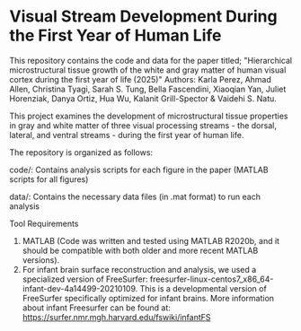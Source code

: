 # Visual Stream Development During the First Year of Human Life
This repository contains the code and data for the paper titled; 
"Hierarchical microstructural tissue growth of the white and gray matter of human visual cortex during the first year of life (2025)"
Authors: Karla Perez, Ahmad Allen, Christina Tyagi, Sarah S. Tung, Bella Fascendini, Xiaoqian Yan, Juliet Horenziak, Danya Ortiz, Hua Wu, Kalanit Grill-Spector & Vaidehi S. Natu.

This project examines the development of microstructural tissue properties in gray and white matter of three visual processing streams - the dorsal, lateral, and ventral streams - during the first year of human life. 

The repository is organized as follows:

code/: Contains analysis scripts for each figure in the paper (MATLAB scripts for all figures)

data/: Contains the necessary data files (in .mat format) to run each analysis

Tool Requirements
1. MATLAB (Code was written and tested using MATLAB R2020b, and it should be compatible with both older and more recent MATLAB versions).
2. For infant brain surface reconstruction and analysis, we used a specialized version of FreeSurfer: freesurfer-linux-centos7_x86_64-infant-dev-4a14499-20210109. This is a developmental version of FreeSurfer specifically optimized for infant brains. More information about infant Freesurfer can be found at: https://surfer.nmr.mgh.harvard.edu/fswiki/infantFS

